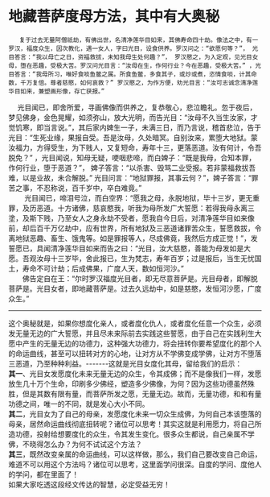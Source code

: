 # 地藏菩萨度母方法，其中有大奥秘



       复于过去无量阿僧祇劫，有佛出世，名清净莲华目如来，其佛寿命四十劫。像法之中，有一罗汉，福度众生，因次教化，遇一女人，字曰光目，设食供养。罗汉问之：“欲愿何等？”， 光目答言：“我以母亡之日，资福救拔，未知我母生处何趣？”， 罗汉愍之，为入定观，见光目女母，堕在恶趣，受极大苦。罗汉问光目言：“汝母在生，作何行业？今在恶趣，受极大苦。” ，光目答言：“我母所习，唯好食啖鱼鳖之属。所食鱼鳖，多食其子，或炒或煮，恣情食啖，计其命数，千万复倍。尊者慈愍，如何哀救？” 罗汉愍之，为作方便，劝光目言：“汝可志诚念清净莲华目如来，兼塑画形像，存亡获报。”  
　   光目闻已，即舍所爱，寻画佛像而供养之，复恭敬心，悲泣瞻礼。忽于夜后，梦见佛身，金色晃耀，如须弥山，放大光明，而告光目：“汝母不久当生汝家，才觉饥寒，即当言说。”，其后家内婢生一子，未满三日，而乃言说，稽首悲泣，告于光目：“生死业缘，果报自受。吾是汝母，久处暗冥。自别汝来，累堕大地狱。蒙汝福力，方得受生，为下贱人，又复短命，寿年十三，更落恶道。汝有何计，令吾脱免？” ，光目闻说，知母无疑，哽咽悲啼，而白婢子：“既是我母，合知本罪，作何行业，堕于恶道？”， 婢子答言：“以杀害、毁骂二业受报。若非蒙福救拔吾难，以是业故，未合解脱。” 光目问言：“地狱罪报，其事云何？”，婢子答言：“罪苦之事，不忍称说，百千岁中，卒白难竟。”  
　　 光目闻已，啼泪号泣，而白空界：“愿我之母，永脱地狱，毕十三岁，更无重罪，及历恶道。十方诸佛，慈哀愍我，听我为母所发广大誓愿：若得我母永离三塗，及斯下贱，乃至女人之身永劫不受者，愿我自今日后，对清净莲华目如来像前，却后百千万亿劫中，应有世界，所有地狱及三恶道诸罪苦众生，誓愿救拔，令离地狱恶趣、畜生、饿鬼等。如是罪报等人，尽成佛竟，我然后方成正觉！”，发誓愿已，具闻清净莲华目如来而告之曰：“光目，汝大慈愍，善能为母发如是大愿。吾观汝母十三岁毕，舍此报已，生为梵志，寿年百岁；过是报后，当生无忧国土，寿命不可计劫；后成佛果，广度人天，数如恒河沙。”  
　　佛告定自在王：“尔时罗汉福度光目者，即无尽意菩萨是。光目母者，即解脱菩萨是。光目女者，即地藏菩萨是。过去久远劫中，如是慈愍，发恒河沙愿，广度众生。”

---

这个奥秘就是，如果你想度化亲人，或者度化仇人，或者度化任意一个众生，必须发无量无边的广大誓愿，并且尽未来际前去实践这些誓愿，由于自己在实践利生大愿中产生的无量无边的功德力，这种强大功德力，将会扭转你要希望度化的那个人的命运曲线，甚至可以扭转对方的心地，让对方从不学佛变成学佛，让对方不堕落三恶道，乃至种种利益。-------这就是光目女度化其母，留给我们的启示：  
**其一**、光目女发愿度化未来无量无边的众生，令其成佛；而不是像我们一样，发愿放生几十万个生命，印刷多少佛经，塑造多少佛像，为何？因为这些功德虽然殊胜，但是其数有限有量，而菩萨所发之愿，无量无边。故而，无量功德，和和有量功德之间，唯一的不同，就是发心大小不同。  
**其二**，光目女为了自己的母亲，发愿度化未来一切众生成佛，为何自己本该堕落的母亲，居然命运曲线彻底扭转呢？诸位可以思考！其实这就是利用愿力，将自己所造功德，投射给想要度化的众生，令其发生变化。很多众生都说，自己亲属不学佛，不晓得怎么办？为何不试试这个方法？  
**其三**，既然改变亲属的命运曲线，可以这样做，那么，我们自己要改变自己命运，难道不可以用这个方法吗？诸位可以思考，这里面学问很深。自度的学问、度他人的学问，都在里面了！  
如果大家吃透这段经文传达的智慧，必定受益无穷！

